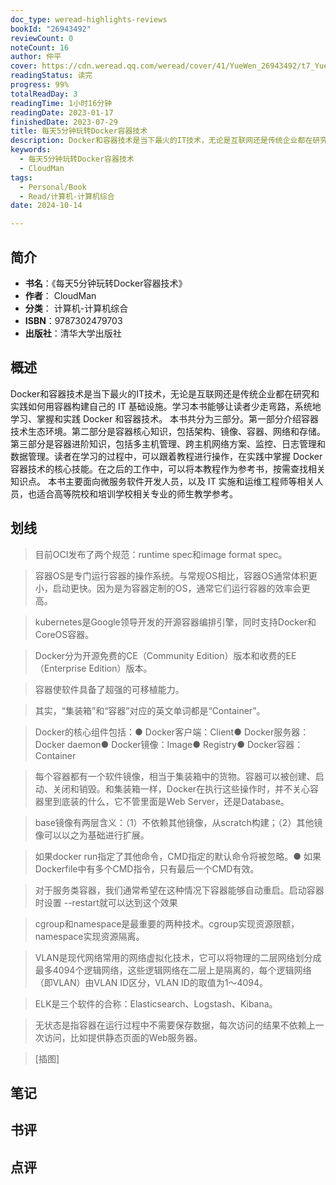 ```yaml
---
doc_type: weread-highlights-reviews
bookId: "26943492"
reviewCount: 0
noteCount: 16
author: 仲平
cover: https://cdn.weread.qq.com/weread/cover/41/YueWen_26943492/t7_YueWen_26943492.jpg
readingStatus: 读完
progress: 99%
totalReadDay: 3
readingTime: 1小时16分钟
readingDate: 2023-01-17
finishedDate: 2023-07-29
title: 每天5分钟玩转Docker容器技术
description: Docker和容器技术是当下最火的IT技术，无论是互联网还是传统企业都在研究和实践如何用容器构建自己的 IT 基础设施。学习本书能够让读者少走弯路，系统地学习、掌握和实践 Docker 和容器技术。 本书共分为三部分。第一部分介绍容器技术生态环境。第二部分是容器核心知识，包括架构、镜像、容器、网络和存储。第三部分是容器进阶知识，包括多主机管理、跨主机网络方案、监控、日志管理和数据管理。读者在学习的过程中，可以跟着教程进行操作，在实践中掌握 Docker 容器技术的核心技能。在之后的工作中，可以将本教程作为参考书，按需查找相关知识点。 本书主要面向微服务软件开发人员，以及 IT 实施和运维工程师等相关人员，也适合高等院校和培训学校相关专业的师生教学参考。
keywords:
  - 每天5分钟玩转Docker容器技术
  - CloudMan
tags:
  - Personal/Book
  - Read/计算机-计算机综合
date: 2024-10-14

---
```


## 简介

- **书名**：《每天5分钟玩转Docker容器技术》
- **作者**： CloudMan
- **分类**： 计算机-计算机综合
- **ISBN**：9787302479703
- **出版社**：清华大学出版社

## 概述

Docker和容器技术是当下最火的IT技术，无论是互联网还是传统企业都在研究和实践如何用容器构建自己的 IT 基础设施。学习本书能够让读者少走弯路，系统地学习、掌握和实践 Docker 和容器技术。 本书共分为三部分。第一部分介绍容器技术生态环境。第二部分是容器核心知识，包括架构、镜像、容器、网络和存储。第三部分是容器进阶知识，包括多主机管理、跨主机网络方案、监控、日志管理和数据管理。读者在学习的过程中，可以跟着教程进行操作，在实践中掌握 Docker 容器技术的核心技能。在之后的工作中，可以将本教程作为参考书，按需查找相关知识点。 本书主要面向微服务软件开发人员，以及 IT 实施和运维工程师等相关人员，也适合高等院校和培训学校相关专业的师生教学参考。

## 划线 
 

> 目前OCI发布了两个规范：runtime spec和image format spec。 

> 容器OS是专门运行容器的操作系统。与常规OS相比，容器OS通常体积更小，启动更快。因为是为容器定制的OS，通常它们运行容器的效率会更高。 

> kubernetes是Google领导开发的开源容器编排引擎，同时支持Docker和CoreOS容器。 

> Docker分为开源免费的CE（Community Edition）版本和收费的EE（Enterprise Edition）版本。 

> 容器使软件具备了超强的可移植能力。 

> 其实，“集装箱”和“容器”对应的英文单词都是“Container”。 

> Docker的核心组件包括：● Docker客户端：Client● Docker服务器：Docker daemon● Docker镜像：Image● Registry● Docker容器：Container 

> 每个容器都有一个软件镜像，相当于集装箱中的货物。容器可以被创建、启动、关闭和销毁。和集装箱一样，Docker在执行这些操作时，并不关心容器里到底装的什么，它不管里面是Web Server，还是Database。 

> base镜像有两层含义：（1）不依赖其他镜像，从scratch构建；（2）其他镜像可以以之为基础进行扩展。 

> 如果docker run指定了其他命令，CMD指定的默认命令将被忽略。● 如果Dockerfile中有多个CMD指令，只有最后一个CMD有效。 

> 对于服务类容器，我们通常希望在这种情况下容器能够自动重启。启动容器时设置 --restart就可以达到这个效果 

> cgroup和namespace是最重要的两种技术。cgroup实现资源限额，namespace实现资源隔离。 

> VLAN是现代网络常用的网络虚拟化技术，它可以将物理的二层网络划分成最多4094个逻辑网络，这些逻辑网络在二层上是隔离的，每个逻辑网络（即VLAN）由VLAN ID区分，VLAN ID的取值为1～4094。 

> ELK是三个软件的合称：Elasticsearch、Logstash、Kibana。 

> 无状态是指容器在运行过程中不需要保存数据，每次访问的结果不依赖上一次访问，比如提供静态页面的Web服务器。 

> [插图]

## 笔记


## 书评


## 点评
